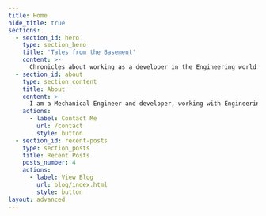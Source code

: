 ```yaml
---
title: Home
hide_title: true
sections:
  - section_id: hero
    type: section_hero
    title: 'Tales from the Basement'
    content: >-
      Chronicles about working as a developer in the Engineering world.
  - section_id: about
    type: section_content
    title: About
    content: >-
      I am a Mechanical Engineer and developer, working with Engineering Applications. PML and C# developer. When not at work, I enjoy writing short stories about the awkward things in life and mixing tasty cocktails.
    actions:
      - label: Contact Me
        url: /contact
        style: button
  - section_id: recent-posts
    type: section_posts
    title: Recent Posts
    posts_number: 4
    actions:
      - label: View Blog
        url: blog/index.html
        style: button
layout: advanced
---
```


